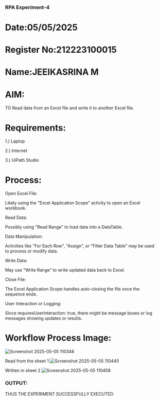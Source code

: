 ### RPA Experiment-4
# Date:05/05/2025
# Register No:212223100015
# Name:JEEIKASRINA M
# AIM:
 TO Read data from an Excel file and write it to another Excel file.

# Requirements:
1.) Laptop

2.) Internet

3.) UiPath Studio
# Process:
Open Excel File:

Likely using the "Excel Application Scope" activity to open an Excel workbook.

Read Data:

Possibly using "Read Range" to load data into a DataTable.

Data Manipulation:

Activities like "For Each Row", "Assign", or "Filter Data Table" may be used to process or modify data.

Write Data:

May use "Write Range" to write updated data back to Excel.

Close File:

The Excel Application Scope handles auto-closing the file once the sequence ends.

User Interaction or Logging:

Since requiresUserInteraction: true, there might be message boxes or log messages showing updates or results.

# Workflow Process Image:
![Screenshot 2025-05-05 110348](https://github.com/user-attachments/assets/4d7a13f8-0305-4f0d-ada5-67f069e222e9)

Read from the sheet 1
![Screenshot 2025-05-05 110445](https://github.com/user-attachments/assets/8aa0f93c-7cc3-4859-8e02-adce6d24596f)

Written in sheet 2
![Screenshot 2025-05-05 110458](https://github.com/user-attachments/assets/9773e61e-5b1f-43eb-8cde-5be1c59aab11)

### OUTPUT:
THUS THE EXPERIMENT SUCCESSFULLY EXECUTED.
